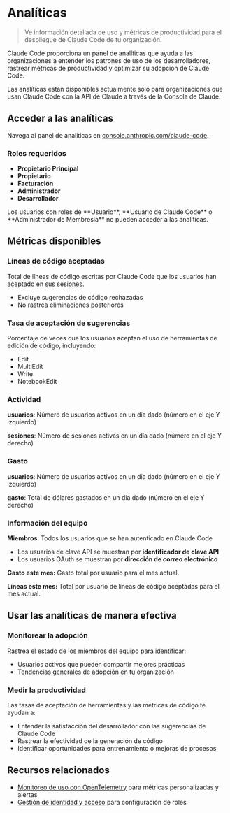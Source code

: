 # Analíticas

> Ve información detallada de uso y métricas de productividad para el despliegue de Claude Code de tu organización.

Claude Code proporciona un panel de analíticas que ayuda a las organizaciones a entender los patrones de uso de los desarrolladores, rastrear métricas de productividad y optimizar su adopción de Claude Code.

<Note>
  Las analíticas están disponibles actualmente solo para organizaciones que usan Claude Code con la API de Claude a través de la Consola de Claude.
</Note>

## Acceder a las analíticas

Navega al panel de analíticas en [console.anthropic.com/claude-code](https://console.anthropic.com/claude-code).

### Roles requeridos

* **Propietario Principal**
* **Propietario**
* **Facturación**
* **Administrador**
* **Desarrollador**

<Note>
  Los usuarios con roles de **Usuario**, **Usuario de Claude Code** o **Administrador de Membresía** no pueden acceder a las analíticas.
</Note>

## Métricas disponibles

### Líneas de código aceptadas

Total de líneas de código escritas por Claude Code que los usuarios han aceptado en sus sesiones.

* Excluye sugerencias de código rechazadas
* No rastrea eliminaciones posteriores

### Tasa de aceptación de sugerencias

Porcentaje de veces que los usuarios aceptan el uso de herramientas de edición de código, incluyendo:

* Edit
* MultiEdit
* Write
* NotebookEdit

### Actividad

**usuarios**: Número de usuarios activos en un día dado (número en el eje Y izquierdo)

**sesiones**: Número de sesiones activas en un día dado (número en el eje Y derecho)

### Gasto

**usuarios**: Número de usuarios activos en un día dado (número en el eje Y izquierdo)

**gasto**: Total de dólares gastados en un día dado (número en el eje Y derecho)

### Información del equipo

**Miembros**: Todos los usuarios que se han autenticado en Claude Code

* Los usuarios de clave API se muestran por **identificador de clave API**
* Los usuarios OAuth se muestran por **dirección de correo electrónico**

**Gasto este mes:** Gasto total por usuario para el mes actual.

**Líneas este mes:** Total por usuario de líneas de código aceptadas para el mes actual.

## Usar las analíticas de manera efectiva

### Monitorear la adopción

Rastrea el estado de los miembros del equipo para identificar:

* Usuarios activos que pueden compartir mejores prácticas
* Tendencias generales de adopción en tu organización

### Medir la productividad

Las tasas de aceptación de herramientas y las métricas de código te ayudan a:

* Entender la satisfacción del desarrollador con las sugerencias de Claude Code
* Rastrear la efectividad de la generación de código
* Identificar oportunidades para entrenamiento o mejoras de procesos

## Recursos relacionados

* [Monitoreo de uso con OpenTelemetry](/es/docs/claude-code/monitoring-usage) para métricas personalizadas y alertas
* [Gestión de identidad y acceso](/es/docs/claude-code/iam) para configuración de roles
